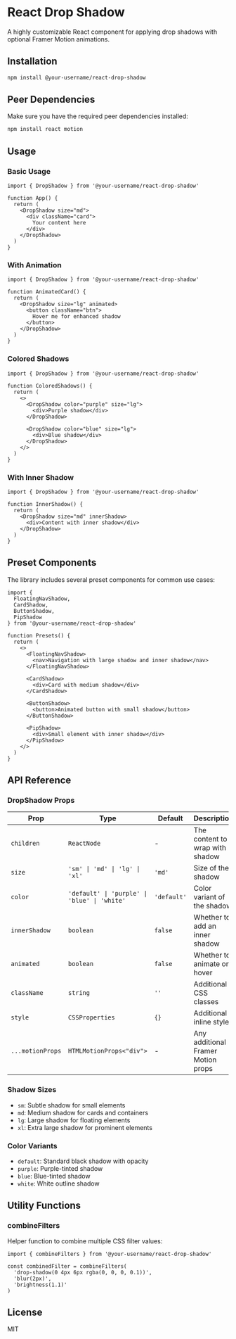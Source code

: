 # React Drop Shadow

A highly customizable React component for applying drop shadows with optional Framer Motion animations.

## Installation

```bash
npm install @your-username/react-drop-shadow
```

## Peer Dependencies

Make sure you have the required peer dependencies installed:

```bash
npm install react motion
```

## Usage

### Basic Usage

```tsx
import { DropShadow } from '@your-username/react-drop-shadow'

function App() {
  return (
    <DropShadow size="md">
      <div className="card">
        Your content here
      </div>
    </DropShadow>
  )
}
```

### With Animation

```tsx
import { DropShadow } from '@your-username/react-drop-shadow'

function AnimatedCard() {
  return (
    <DropShadow size="lg" animated>
      <button className="btn">
        Hover me for enhanced shadow
      </button>
    </DropShadow>
  )
}
```

### Colored Shadows

```tsx
import { DropShadow } from '@your-username/react-drop-shadow'

function ColoredShadows() {
  return (
    <>
      <DropShadow color="purple" size="lg">
        <div>Purple shadow</div>
      </DropShadow>
      
      <DropShadow color="blue" size="lg">
        <div>Blue shadow</div>
      </DropShadow>
    </>
  )
}
```

### With Inner Shadow

```tsx
import { DropShadow } from '@your-username/react-drop-shadow'

function InnerShadow() {
  return (
    <DropShadow size="md" innerShadow>
      <div>Content with inner shadow</div>
    </DropShadow>
  )
}
```

## Preset Components

The library includes several preset components for common use cases:

```tsx
import { 
  FloatingNavShadow, 
  CardShadow, 
  ButtonShadow, 
  PipShadow 
} from '@your-username/react-drop-shadow'

function Presets() {
  return (
    <>
      <FloatingNavShadow>
        <nav>Navigation with large shadow and inner shadow</nav>
      </FloatingNavShadow>
      
      <CardShadow>
        <div>Card with medium shadow</div>
      </CardShadow>
      
      <ButtonShadow>
        <button>Animated button with small shadow</button>
      </ButtonShadow>
      
      <PipShadow>
        <div>Small element with inner shadow</div>
      </PipShadow>
    </>
  )
}
```

## API Reference

### DropShadow Props

| Prop | Type | Default | Description |
|------|------|---------|-------------|
| `children` | `ReactNode` | - | The content to wrap with shadow |
| `size` | `'sm' \| 'md' \| 'lg' \| 'xl'` | `'md'` | Size of the shadow |
| `color` | `'default' \| 'purple' \| 'blue' \| 'white'` | `'default'` | Color variant of the shadow |
| `innerShadow` | `boolean` | `false` | Whether to add an inner shadow |
| `animated` | `boolean` | `false` | Whether to animate on hover |
| `className` | `string` | `''` | Additional CSS classes |
| `style` | `CSSProperties` | `{}` | Additional inline styles |
| `...motionProps` | `HTMLMotionProps<"div">` | - | Any additional Framer Motion props |

### Shadow Sizes

- `sm`: Subtle shadow for small elements
- `md`: Medium shadow for cards and containers
- `lg`: Large shadow for floating elements
- `xl`: Extra large shadow for prominent elements

### Color Variants

- `default`: Standard black shadow with opacity
- `purple`: Purple-tinted shadow
- `blue`: Blue-tinted shadow  
- `white`: White outline shadow

## Utility Functions

### combineFilters

Helper function to combine multiple CSS filter values:

```tsx
import { combineFilters } from '@your-username/react-drop-shadow'

const combinedFilter = combineFilters(
  'drop-shadow(0 4px 6px rgba(0, 0, 0, 0.1))',
  'blur(2px)',
  'brightness(1.1)'
)
```

## License

MIT